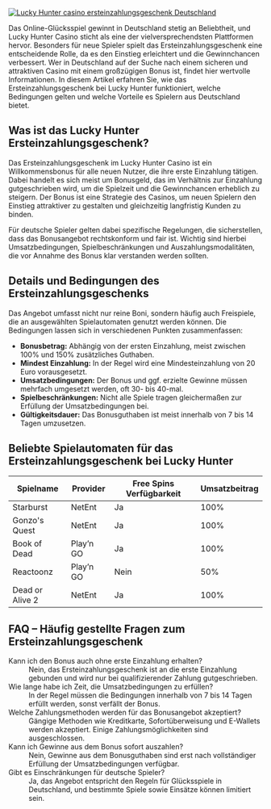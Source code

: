 [![Lucky Hunter casino ersteinzahlungsgeschenk Deutschland](https://123-caf.pages.dev/gitsignup.png)](https://vrmoo.ru/Bt82HjjY)

<p>Das Online-Glücksspiel gewinnt in Deutschland stetig an Beliebtheit, und Lucky Hunter Casino sticht als eine der vielversprechendsten Plattformen hervor. Besonders für neue Spieler spielt das Ersteinzahlungsgeschenk eine entscheidende Rolle, da es den Einstieg erleichtert und die Gewinnchancen verbessert. Wer in Deutschland auf der Suche nach einem sicheren und attraktiven Casino mit einem großzügigen Bonus ist, findet hier wertvolle Informationen. In diesem Artikel erfahren Sie, wie das Ersteinzahlungsgeschenk bei Lucky Hunter funktioniert, welche Bedingungen gelten und welche Vorteile es Spielern aus Deutschland bietet.</p>  <h2>Was ist das Lucky Hunter Ersteinzahlungsgeschenk?</h2> <p>Das Ersteinzahlungsgeschenk im Lucky Hunter Casino ist ein Willkommensbonus für alle neuen Nutzer, die ihre erste Einzahlung tätigen. Dabei handelt es sich meist um Bonusgeld, das im Verhältnis zur Einzahlung gutgeschrieben wird, um die Spielzeit und die Gewinnchancen erheblich zu steigern. Der Bonus ist eine Strategie des Casinos, um neuen Spielern den Einstieg attraktiver zu gestalten und gleichzeitig langfristig Kunden zu binden.</p> <p>Für deutsche Spieler gelten dabei spezifische Regelungen, die sicherstellen, dass das Bonusangebot rechtskonform und fair ist. Wichtig sind hierbei Umsatzbedingungen, Spielbeschränkungen und Auszahlungsmodalitäten, die vor Annahme des Bonus klar verstanden werden sollten.</p>  <h2>Details und Bedingungen des Ersteinzahlungsgeschenks</h2> <p>Das Angebot umfasst nicht nur reine Boni, sondern häufig auch Freispiele, die an ausgewählten Spielautomaten genutzt werden können. Die Bedingungen lassen sich in verschiedenen Punkten zusammenfassen:</p>  <ul>   <li><strong>Bonusbetrag:</strong> Abhängig von der ersten Einzahlung, meist zwischen 100% und 150% zusätzliches Guthaben.</li>   <li><strong>Mindest Einzahlung:</strong> In der Regel wird eine Mindesteinzahlung von 20 Euro vorausgesetzt.</li>   <li><strong>Umsatzbedingungen:</strong> Der Bonus und ggf. erzielte Gewinne müssen mehrfach umgesetzt werden, oft 30- bis 40-mal.</li>   <li><strong>Spielbeschränkungen:</strong> Nicht alle Spiele tragen gleichermaßen zur Erfüllung der Umsatzbedingungen bei.</li>   <li><strong>Gültigkeitsdauer:</strong> Das Bonusguthaben ist meist innerhalb von 7 bis 14 Tagen umzusetzen.</li> </ul>  <h2>Beliebte Spielautomaten für das Ersteinzahlungsgeschenk bei Lucky Hunter</h2> <table>   <thead>     <tr>       <th>Spielname</th>       <th>Provider</th>       <th>Free Spins Verfügbarkeit</th>       <th>Umsatzbeitrag</th>     </tr>   </thead>   <tbody>     <tr>       <td>Starburst</td>       <td>NetEnt</td>       <td>Ja</td>       <td>100%</td>     </tr>     <tr>       <td>Gonzo's Quest</td>       <td>NetEnt</td>       <td>Ja</td>       <td>100%</td>     </tr>     <tr>       <td>Book of Dead</td>       <td>Play’n GO</td>       <td>Ja</td>       <td>100%</td>     </tr>     <tr>       <td>Reactoonz</td>       <td>Play’n GO</td>       <td>Nein</td>       <td>50%</td>     </tr>     <tr>       <td>Dead or Alive 2</td>       <td>NetEnt</td>       <td>Ja</td>       <td>100%</td>     </tr>   </tbody> </table>  <h2>FAQ – Häufig gestellte Fragen zum Ersteinzahlungsgeschenk</h2> <dl>   <dt>Kann ich den Bonus auch ohne erste Einzahlung erhalten?</dt>   <dd>Nein, das Ersteinzahlungsgeschenk ist an die erste Einzahlung gebunden und wird nur bei qualifizierender Zahlung gutgeschrieben.</dd>    <dt>Wie lange habe ich Zeit, die Umsatzbedingungen zu erfüllen?</dt>   <dd>In der Regel müssen die Bedingungen innerhalb von 7 bis 14 Tagen erfüllt werden, sonst verfällt der Bonus.</dd>    <dt>Welche Zahlungsmethoden werden für das Bonusangebot akzeptiert?</dt>   <dd>Gängige Methoden wie Kreditkarte, Sofortüberweisung und E-Wallets werden akzeptiert. Einige Zahlungsmöglichkeiten sind ausgeschlossen.</dd>    <dt>Kann ich Gewinne aus dem Bonus sofort auszahlen?</dt>   <dd>Nein, Gewinne aus dem Bonusguthaben sind erst nach vollständiger Erfüllung der Umsatzbedingungen verfügbar.</dd>    <dt>Gibt es Einschränkungen für deutsche Spieler?</dt>   <dd>Ja, das Angebot entspricht den Regeln für Glücksspiele in Deutschland, und bestimmte Spiele sowie Einsätze können limitiert sein.</dd> </dl>